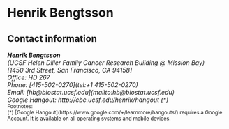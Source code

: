 # Henrik Bengtsson

## Contact information
<address>
  <strong>Henrik Bengtsson</strong><br>
  (UCSF Helen Diller Family Cancer Research Building @ Mission Bay)<br>
  [1450 3rd Street, San Francisco, CA 94158]<br>
  Office: HD 267<br>
  Phone: [415-502-0270](tel:+1 415-502-0270)<br>
  Email: [hb@biostat.ucsf.edu](mailto:hb@biostat.ucsf.edu)</a><br>
  Google Hangout: http://cbc.ucsf.edu/henrik/hangout (*)<br>
</address>

<small>
Footnotes:<br>
(*) [Google Hangout](https://www.google.com/+/learnmore/hangouts/)
    requires a Google Account.  It is available on all operating systems
    and mobile devices.<br>
</small>

[1450 3rd Street, San Francisco, CA 94158]: https://www.google.com/maps/place/UCSF+Cancer+Research+Institute/@37.7696345,-122.3905363,18z/data=!4m2!3m1!1s0x808f7fc564f64399:0x953005d77836a9c

